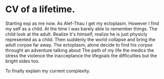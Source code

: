 # CV of a lifetime.

Starting exp as me now. 
As Alef-Thau I get my ectoplasm. 
However I find my self as a child. 
At the time I was barely able to remember things.
The child look at the adult.
Realize it's himself, realize he is just physicly represented as a child.
Then suddenly the world collapse and bring the adult corpse far away.
The ectoplasm, alone decide to find his corpse throught an adventure talking about The path of my life the medics the stress the violence the inacceptance the lifegoals the difficulties but the bright sides too.

To finally explain my current complexity.
